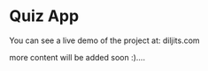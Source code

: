 # Quiz App

You can see a live demo of the project at: diljits.com

more content will be added soon :)....
